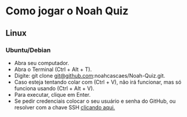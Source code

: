 # Como jogar o Noah Quiz

## Linux

### Ubuntu/Debian

 - Abra seu computador.
 - Abra o Terminal (Ctrl + Alt + T).
 - Digite: git clone git@github.com:noahcascaes/Noah-Quiz.git.
 - Caso esteja tentando colar com (Ctrl + V), não irá funcionar, mas só funciona usando (Ctrl + Alt + V).
 - Para executar, clique em Enter.
 - Se pedir credenciais colocar o seu usuário e senha do GitHub, ou resolver com a chave SSH [clicando aqui.](https://docs.github.com/pt/authentication/connecting-to-github-with-ssh/adding-a-new-ssh-key-to-your-github-account)
